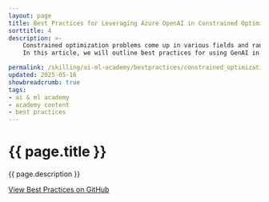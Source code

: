 ```yaml
---
layout: page
title: Best Practices for Leveraging Azure OpenAI in Constrained Optimization Scenarios
sorttitle: 4
description: >-
    Constrained optimization problems come up in various fields and range from scheduling and logistics to financial planning and resource allocation. By leveraging Generative AI (GenAI) to solve these complex decision-making tasks, organizations can become more efficient and productive in their operations.  
    In this article, we will outline best practices for using GenAI in constrained optimization, using a real-world example, an AI-powered college course scheduling solution. We will also explore other applications, such as workforce scheduling and supply chain management

permalink: /skilling/ai-ml-academy/bestpractices/constrained_optimization
updated: 2025-05-16
showbreadcrumb: true
tags:
- ai & ml academy
- academy content
- best practices
---
```


# {{ page.title }}

{{ page.description }}

[View Best Practices on GitHub](https://github.com/microsoft-partner-solutions-ai/best-practices/blob/main/constrained_optimization.md)
